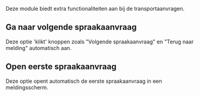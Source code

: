 Deze module biedt extra functionaliteiten aan bij de transportaanvragen.

## Ga naar volgende spraakaanvraag  
Deze optie 'klikt' knoppen zoals "Volgende spraakaanvraag" en "Terug naar melding"
automatisch aan.

## Open eerste spraakaanvraag
Deze optie opent automatisch de eerste spraakaanvraag in een meldingsscherm.
